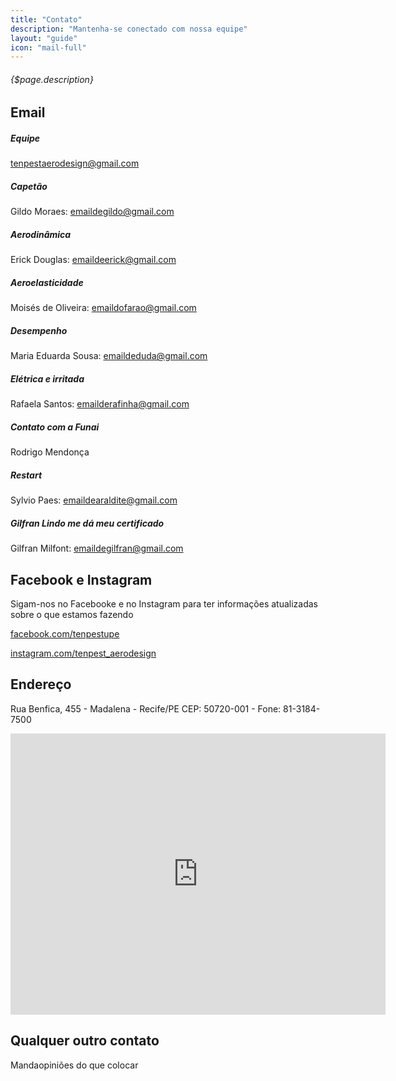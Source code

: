 ```yaml
---
title: "Contato"
description: "Mantenha-se conectado com nossa equipe"
layout: "guide"
icon: "mail-full"
---
```


###### {$page.description}

<article id="1">

## Email

##### Equipe
tenpestaerodesign@gmail.com

##### Capetão
Gildo Moraes: emaildegildo@gmail.com

##### Aerodinâmica
Erick Douglas: emaildeerick@gmail.com

##### Aeroelasticidade
Moisés de Oliveira: emaildofarao@gmail.com

##### Desempenho
Maria Eduarda Sousa: emaildeduda@gmail.com

##### Elétrica e irritada
Rafaela Santos: emailderafinha@gmail.com

##### Contato com a Funai
Rodrigo Mendonça

##### Restart
Sylvio Paes: emaildearaldite@gmail.com

##### Gilfran Lindo me dá meu certificado
Gilfran Milfont: emaildegilfran@gmail.com

</article>

<article id="2">

## Facebook e Instagram

Sigam-nos no Facebooke e no Instagram para ter informações atualizadas sobre o que estamos fazendo

<a class="btn btn-primary" href="http://facebook.com/tenpestupe" target="_blank"> facebook.com/tenpestupe
</a>

<a class="btn btn-primary" href="http://instagram.com/tenpest_aerodesign/" target="_blank">
instagram.com/tenpest_aerodesign</a>

</article>

<article id="3">

## Endereço

Rua Benfica, 455 - Madalena - Recife/PE CEP: 50720-001 - Fone: 81-3184-7500

<iframe src="https://www.google.com/maps/embed?pb=!1m18!1m12!1m3!1d3950.4047495575155!2d-34.905758185220066!3d-8.060131494196476!2m3!1f0!2f0!3f0!3m2!1i1024!2i768!4f13.1!3m3!1m2!1s0x7ab18d9272aa595%3A0xe55819ba8e1894d2!2sR.+Benfica%2C+455+-+Madalena%2C+Recife+-+PE%2C+50720-001!5e0!3m2!1spt-BR!2sbr!4v1532849147826" width="600" height="450" frameborder="0" style="border:0" allowfullscreen></iframe>

</article>

<article id="4">

## Qualquer outro contato

Mandaopiniões do que colocar

</article>
